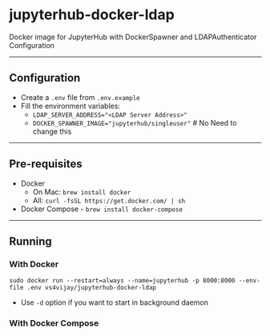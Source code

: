 # jupyterhub-docker-ldap

Docker image for JupyterHub with DockerSpawner and LDAPAuthenticator Configuration

---

## Configuration

- Create a `.env` file from `.env.example`
- Fill the environment variables:
  - `LDAP_SERVER_ADDRESS="<LDAP Server Address>"`
  - `DOCKER_SPAWNER_IMAGE="jupyterhub/singleuser"` # No Need to change this

---

## Pre-requisites

- Docker 
  - On Mac: `brew install docker`
  - All: `curl -fsSL https://get.docker.com/ | sh`
- Docker Compose - `brew install docker-compose`

---

## Running

### With Docker

```
sudo docker run --restart=always --name=jupyterhub -p 8000:8000 --env-file .env vs4vijay/jupyterhub-docker-ldap
```

- Use `-d` option if you want to start in background daemon

### With Docker Compose